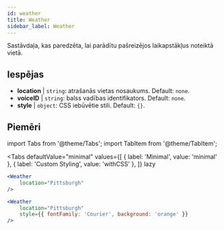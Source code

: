 ```yaml
---
id: weather 
title: Weather
sidebar_label: Weather
---
```


Sastāvdaļa, kas paredzēta, lai parādītu pašreizējos laikapstākļus noteiktā vietā.

## Iespējas

* __location__ | `string`: atrašanās vietas nosaukums. Default: `none`.
* __voiceID__ | `string`: balss vadības identifikators. Default: `none`.
* __style__ | `object`: CSS iebūvētie stili. Default: `{}`.


## Piemēri

import Tabs from '@theme/Tabs';
import TabItem from '@theme/TabItem';

<Tabs
    defaultValue="minimal"
    values={[
        { label: 'Minimal', value: 'minimal' },
        { label: 'Custom Styling', value: 'withCSS' },
    ]}
    lazy
>
<TabItem value="minimal">

```jsx live
<Weather
    location="Pittsburgh"
/>
```

</TabItem>

<TabItem value="withCSS">

```jsx live
<Weather
    location="Pittsburgh"
    style={{ fontFamily: 'Courier', background: 'orange' }}
/>
```

</TabItem>

</Tabs>


